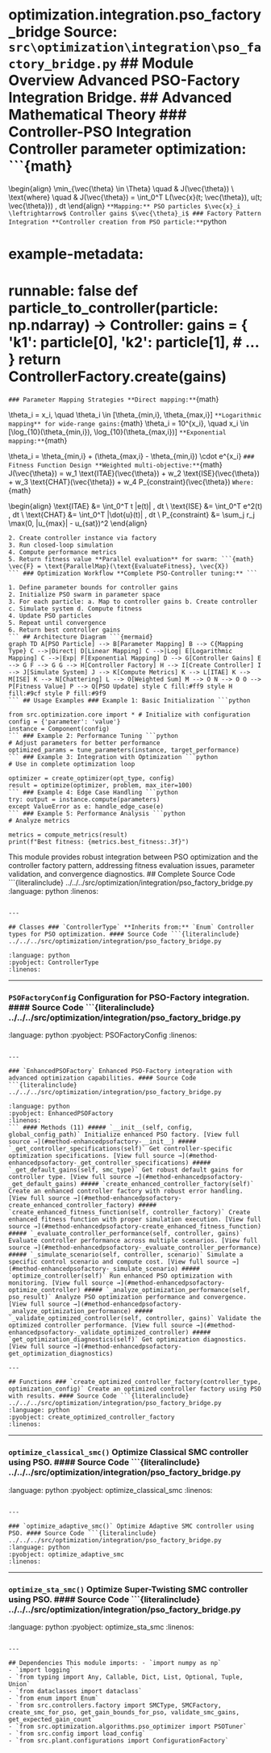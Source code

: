 # optimization.integration.pso_factory_bridge **Source:** `src\optimization\integration\pso_factory_bridge.py` ## Module Overview Advanced PSO-Factory Integration Bridge. ## Advanced Mathematical Theory ### Controller-PSO Integration **Controller parameter optimization:** ```{math}

\begin{align}
\min_{\vec{\theta} \in \Theta} \quad & J(\vec{\theta}) \\
\text{where} \quad & J(\vec{\theta}) = \int_0^T L(\vec{x}(t; \vec{\theta}), u(t; \vec{\theta})) \, dt
\end{align}
``` **Mapping:** PSO particles $\vec{x}_i \leftrightarrow$ Controller gains $\vec{\theta}_i$ ### Factory Pattern Integration **Controller creation from PSO particle:** ```python
# example-metadata:
# runnable: false def particle_to_controller(particle: np.ndarray) -> Controller: gains = { 'k1': particle[0], 'k2': particle[1], # ... } return ControllerFactory.create(gains)
``` ### Parameter Mapping Strategies **Direct mapping:** ```{math}

\theta_i = x_i, \quad \theta_i \in [\theta_{min,i}, \theta_{max,i}]
``` **Logarithmic mapping** for wide-range gains: ```{math}
\theta_i = 10^{x_i}, \quad x_i \in [\log_{10}(\theta_{min,i}), \log_{10}(\theta_{max,i})]
``` **Exponential mapping:** ```{math}

\theta_i = \theta_{min,i} + (\theta_{max,i} - \theta_{min,i}) \cdot e^{x_i}
``` ### Fitness Function Design **Weighted multi-objective:** ```{math}
J(\vec{\theta}) = w_1 \text{ITAE}(\vec{\theta}) + w_2 \text{ISE}(\vec{\theta}) + w_3 \text{CHAT}(\vec{\theta}) + w_4 P_{constraint}(\vec{\theta})
``` Where: ```{math}

\begin{align}
\text{ITAE} &= \int_0^T t |e(t)| \, dt \\
\text{ISE} &= \int_0^T e^2(t) \, dt \\
\text{CHAT} &= \int_0^T |\dot{u}(t)| \, dt \\
P_{constraint} &= \sum_j r_j \max(0, |u_{max}| - u_{sat})^2
\end{align}
``` ### Simulation-Based Evaluation **Evaluation pipeline:** 1. Map PSO particle to controller gains
2. Create controller instance via factory
3. Run closed-loop simulation
4. Compute performance metrics
5. Return fitness value **Parallel evaluation** for swarm: ```{math}
\vec{F} = \text{ParallelMap}(\text{EvaluateFitness}, \vec{X})
``` ### Optimization Workflow **Complete PSO-Controller tuning:** ```

1. Define parameter bounds for controller gains
2. Initialize PSO swarm in parameter space
3. For each particle: a. Map to controller gains b. Create controller c. Simulate system d. Compute fitness
4. Update PSO particles
5. Repeat until convergence
6. Return best controller gains
``` ## Architecture Diagram ```{mermaid}
graph TD A[PSO Particle] --> B[Parameter Mapping] B --> C{Mapping Type} C -->|Direct| D[Linear Mapping] C -->|Log| E[Logarithmic Mapping] C -->|Exp| F[Exponential Mapping] D --> G[Controller Gains] E --> G F --> G G --> H[Controller Factory] H --> I[Create Controller] I --> J[Simulate System] J --> K[Compute Metrics] K --> L[ITAE] K --> M[ISE] K --> N[Chattering] L --> O[Weighted Sum] M --> O N --> O O --> P[Fitness Value] P --> Q[PSO Update] style C fill:#ff9 style H fill:#9cf style P fill:#9f9
``` ## Usage Examples ### Example 1: Basic Initialization ```python

from src.optimization.core import * # Initialize with configuration
config = {'parameter': 'value'}
instance = Component(config)
``` ### Example 2: Performance Tuning ```python
# Adjust parameters for better performance
optimized_params = tune_parameters(instance, target_performance)
``` ### Example 3: Integration with Optimization ```python
# Use in complete optimization loop

optimizer = create_optimizer(opt_type, config)
result = optimize(optimizer, problem, max_iter=100)
``` ### Example 4: Edge Case Handling ```python
try: output = instance.compute(parameters)
except ValueError as e: handle_edge_case(e)
``` ### Example 5: Performance Analysis ```python
# Analyze metrics

metrics = compute_metrics(result)
print(f"Best fitness: {metrics.best_fitness:.3f}")
```
This module provides robust integration between PSO optimization and the controller factory
pattern, addressing fitness evaluation issues, parameter validation, and convergence diagnostics. ## Complete Source Code ```{literalinclude} ../../../src/optimization/integration/pso_factory_bridge.py
:language: python
:linenos:
```

---

## Classes ### `ControllerType` **Inherits from:** `Enum` Controller types for PSO optimization. #### Source Code ```{literalinclude} ../../../src/optimization/integration/pso_factory_bridge.py

:language: python
:pyobject: ControllerType
:linenos:
```

---

### `PSOFactoryConfig` Configuration for PSO-Factory integration. #### Source Code ```{literalinclude} ../../../src/optimization/integration/pso_factory_bridge.py
:language: python
:pyobject: PSOFactoryConfig
:linenos:
```

---

### `EnhancedPSOFactory` Enhanced PSO-Factory integration with advanced optimization capabilities. #### Source Code ```{literalinclude} ../../../src/optimization/integration/pso_factory_bridge.py

:language: python
:pyobject: EnhancedPSOFactory
:linenos:
``` #### Methods (11) ##### `__init__(self, config, global_config_path)` Initialize enhanced PSO factory. [View full source →](#method-enhancedpsofactory-__init__) ##### `_get_controller_specifications(self)` Get controller-specific optimization specifications. [View full source →](#method-enhancedpsofactory-_get_controller_specifications) ##### `_get_default_gains(self, smc_type)` Get robust default gains for controller type. [View full source →](#method-enhancedpsofactory-_get_default_gains) ##### `create_enhanced_controller_factory(self)` Create an enhanced controller factory with robust error handling. [View full source →](#method-enhancedpsofactory-create_enhanced_controller_factory) ##### `create_enhanced_fitness_function(self, controller_factory)` Create enhanced fitness function with proper simulation execution. [View full source →](#method-enhancedpsofactory-create_enhanced_fitness_function) ##### `_evaluate_controller_performance(self, controller, gains)` Evaluate controller performance across multiple scenarios. [View full source →](#method-enhancedpsofactory-_evaluate_controller_performance) ##### `_simulate_scenario(self, controller, scenario)` Simulate a specific control scenario and compute cost. [View full source →](#method-enhancedpsofactory-_simulate_scenario) ##### `optimize_controller(self)` Run enhanced PSO optimization with monitoring. [View full source →](#method-enhancedpsofactory-optimize_controller) ##### `_analyze_optimization_performance(self, pso_result)` Analyze PSO optimization performance and convergence. [View full source →](#method-enhancedpsofactory-_analyze_optimization_performance) ##### `_validate_optimized_controller(self, controller, gains)` Validate the optimized controller performance. [View full source →](#method-enhancedpsofactory-_validate_optimized_controller) ##### `get_optimization_diagnostics(self)` Get optimization diagnostics. [View full source →](#method-enhancedpsofactory-get_optimization_diagnostics)

---

## Functions ### `create_optimized_controller_factory(controller_type, optimization_config)` Create an optimized controller factory using PSO with results. #### Source Code ```{literalinclude} ../../../src/optimization/integration/pso_factory_bridge.py
:language: python
:pyobject: create_optimized_controller_factory
:linenos:
```

---

### `optimize_classical_smc()` Optimize Classical SMC controller using PSO. #### Source Code ```{literalinclude} ../../../src/optimization/integration/pso_factory_bridge.py

:language: python
:pyobject: optimize_classical_smc
:linenos:
```

---

### `optimize_adaptive_smc()` Optimize Adaptive SMC controller using PSO. #### Source Code ```{literalinclude} ../../../src/optimization/integration/pso_factory_bridge.py
:language: python
:pyobject: optimize_adaptive_smc
:linenos:
```

---

### `optimize_sta_smc()` Optimize Super-Twisting SMC controller using PSO. #### Source Code ```{literalinclude} ../../../src/optimization/integration/pso_factory_bridge.py

:language: python
:pyobject: optimize_sta_smc
:linenos:
```

---

## Dependencies This module imports: - `import numpy as np`
- `import logging`
- `from typing import Any, Callable, Dict, List, Optional, Tuple, Union`
- `from dataclasses import dataclass`
- `from enum import Enum`
- `from src.controllers.factory import SMCType, SMCFactory, create_smc_for_pso, get_gain_bounds_for_pso, validate_smc_gains, get_expected_gain_count`
- `from src.optimization.algorithms.pso_optimizer import PSOTuner`
- `from src.config import load_config`
- `from src.plant.configurations import ConfigurationFactory`
